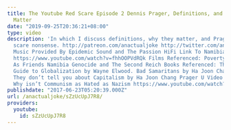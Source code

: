 ```yaml
---
title: The Youtube Red Scare Episode 2 Dennis Prager, Definitions, and Why Definitions
  Matter
date: "2019-09-25T20:36:21+08:00"
type: video
description: 'In which I discuss definitions, why they matter, and Prager U’s red
  scare nonsense. http://patreon.com/anactualjoke http://twitter.com/anactualjoke
  Music Provided By Epidemic Sound and The Passion HiFi Link To Namibia Genocide Documentary:
  https://www.youtube.com/watch?v=fhhOOPVdRQk Films Referenced: Poverty INC We Come
  As Friends Namibia Genocide and The Second Reich Books Referenced: The No- Nonsense
  Guide to Globalization by Wayne Elwood. Bad Samaritans by Ha Joon Chang 23 Things
  They don’t tell you about Capitalism by Ha Joon Chang Prager U Video in question:
  Why isn’t Communism as Hated as Nazism https://www.youtube.com/watch?v=nUGkKKAogDs'
publishdate: "2017-06-23T05:20:39.000Z"
url: /anactualjoke/sZzUcUpJ7R8/
providers:
  youtube:
    id: sZzUcUpJ7R8
---
```

